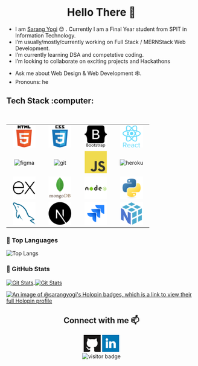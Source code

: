 <h1 align="center"> Hello There 👋 </h1>

- I am [Sarang Yogi](https://www.linkedin.com/in/sarang-yogi-4b98b818b) :blush: . Currently I am a Final Year student from SPIT in Information Technology.
- I’m usually/mostly/currently working on Full Stack / MERNStack Web Development.
- I’m currently learning DSA and competetive coding.
- I’m looking to collaborate on exciting projects and Hackathons
<!-- * I’m looking for help with Competetive coding & DSA / Placement prep🏫 -->
- Ask me about Web Design & Web Development 🕸.
- Pronouns: he
<!-- * Fun fact: <em>I can sleep anytime ,anywhere.</em> -->

<h2> Tech Stack :computer: </h2>
<br>
<table>
<tbody>
 <tr>
<td align="center" width="20%">
<!-- <span><b><center>HTML5</center></b></span>  -->
<img src="https://raw.githubusercontent.com/devicons/devicon/master/icons/html5/html5-original-wordmark.svg" alt="html5" width="60" height="60"> 
</td>

<td align="center" width="20%">
<!-- <span><b><center>CSS3</center></b></span>  -->
<img src="https://raw.githubusercontent.com/devicons/devicon/master/icons/css3/css3-original-wordmark.svg" alt="css3" width="60" height="60"> 
</td>

<td align="center" width="20%">
<!-- <span><b><center>Bootstrap</center></b></span>  -->
<img src="https://raw.githubusercontent.com/devicons/devicon/master/icons/bootstrap/bootstrap-plain-wordmark.svg" alt="bootstrap" width="60" height="60"> 
</td>
 
<td align="center" width="20%">
<!-- <span><b><center>React JS</center></b></span>  -->
<img src="https://raw.githubusercontent.com/devicons/devicon/master/icons/react/react-original-wordmark.svg" alt="react" width="60" height="60"> 
</td>  
</tr>

<tr>
<td align="center" width="20%">
<!-- <span><b><center>Figma</center></b></span>  -->
<img src="https://www.vectorlogo.zone/logos/figma/figma-icon.svg" alt="figma" width="60" height="60"> 
</td>

<td align="center" width="20%">
<!-- <span><b><center>Git</center></b></span>  -->
<img src="https://www.vectorlogo.zone/logos/git-scm/git-scm-icon.svg" alt="git" width="60" height="60"> 
</td>

<td align="center" width="20%">
<!-- <span><b><center>Javascript</center></b></span>  -->
<img src="https://raw.githubusercontent.com/devicons/devicon/master/icons/javascript/javascript-original.svg" alt="javascript" width="60" height="60"> 
</td>
 
 <td align="center" width="20%">
<!-- <span><b><center>Heroku</center></b></span>  -->
<img src="https://www.vectorlogo.zone/logos/heroku/heroku-icon.svg" alt="heroku" width="60" height="60"> 
</td>
</tr>

<tr>
<td align="center" width="20%">
<!-- <span><b><center>Java</center></b></span>  -->
<img src="https://raw.githubusercontent.com/devicons/devicon/master/icons/express/express-original.svg" alt="ExpressJs" width="60" height="60"> 
</td>
 
<td align="center" width="20%">
<!-- <span><b><center>MongoDB</center></b></span>  -->
<img src="https://raw.githubusercontent.com/devicons/devicon/master/icons/mongodb/mongodb-original-wordmark.svg" alt="mongodb" width="60" height="60"> 
</td>

<td align="center" width="20%">
<!-- <span><b><center>NodeJs</center></b></span>  -->
<img src="https://raw.githubusercontent.com/devicons/devicon/master/icons/nodejs/nodejs-original-wordmark.svg" alt="nodejs" width="60" height="60"> 
</td>

<td align="center" width="20%">
<!-- <span><b><center>C++</center></b></span>  -->
<img src="https://raw.githubusercontent.com/devicons/devicon/master/icons/python/python-original.svg" alt="python" width="60" height="60"> 
</td>
</tr>

<tr>
<td align="center" width="20%">
<!-- <span><b><center>Java</center></b></span>  -->
<img src="https://raw.githubusercontent.com/devicons/devicon/master/icons/mysql/mysql-original.svg" alt="MySql" width="60" height="60"> 
</td>
 
<td align="center" width="20%">
<!-- <span><b><center>MongoDB</center></b></span>  -->
<img src="https://raw.githubusercontent.com/devicons/devicon/master/icons/nextjs/nextjs-original.svg" alt="NextJs" width="60" height="60"> 
</td>

<td align="center" width="20%">
<!-- <span><b><center>NodeJs</center></b></span>  -->
<img src="https://raw.githubusercontent.com/devicons/devicon/master/icons/jira/jira-original.svg" alt="Jira" width="60" height="60"> 
</td>

<td align="center" width="20%">
<!-- <span><b><center>C++</center></b></span>  -->
<img src="https://raw.githubusercontent.com/devicons/devicon/master/icons/numpy/numpy-original.svg" alt="Numpy" width="60" height="60"> 
</td>
</tr>

</tbody>
</table>

<strong><h3> 🌟 Top Languages </h3></strong>
![Top Langs](https://github-readme-stats.vercel.app/api/top-langs/?username=sarangyogi&layout=compact&theme=tokyonight)

<strong><h3> 🌟 GitHub Stats </h3></strong>
<a align="center" href="https://github.com/sarangyogi">
<img width="49%"  align="center" src="https://github-readme-stats.vercel.app/api?username=sarangyogi&show_icons=true&hide_border=false&theme=tokyonight&count_private=true&include_all_commits=true" alt="Git Stats" />
</a>
<a align="center" href="https://github.com/sarangyogi">
<img width="49%"  align="center" src="https://github-readme-streak-stats.herokuapp.com/?user=sarangyogi&theme=radical" alt="Git Stats" />
</a>

[![An image of @sarangyogi's Holopin badges, which is a link to view their full Holopin profile](https://holopin.me/sarangyogi)](https://holopin.io/@sarangyogi)

<h2 align='center'>Connect with me  📫 </h2>
<p align = 'center'>
<a href = https://github.com/sarangyogi target='blank'> <img src=https://github.com/edent/SuperTinyIcons/blob/master/images/svg/github.svg height='45' weight='45'/></a>
<a href = https://www.linkedin.com/in/sarang-yogi-4b98b818b target='blank'> <img src=https://github.com/edent/SuperTinyIcons/blob/master/images/svg/linkedin.svg height='45' weight='45'/></a> 
<br>
<img src="https://visitor-badge.laobi.icu/badge?page_id=sarangyogi.sarangyogi" alt="visitor badge"/>
</p>
